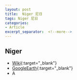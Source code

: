 ```yaml
---
layout: post
title:  Niger 尼日
tags: Niger 尼日 
categories:
- Article
excerpt_separator:  <!--more-->
---
```

## Niger 
- [Wiki](https://zh.wikipedia.org/w/index.php?search=Niger "Wiki"){:target="_blank"} 
- [GoogleEarth](https://earth.google.com/web/search/Niger "GoogleEarth"){:target="_blank"} 
- A 

